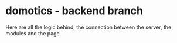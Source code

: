 # domotics - backend branch
Here are all the logic behind, the connection between the server, the modules and the page.
